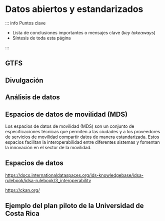 # Datos abiertos y estandarizados

::: info Puntos clave

- Lista de conclusiones importantes o mensajes clave (_key takeaways_)
- Síntesis de toda esta página

:::

## GTFS

## Divulgación

## Análisis de datos

## Espacios de datos de movilidad (MDS)

Los espacios de datos de movilidad (MDS) son un conjunto de especificaciones técnicas que permiten a las ciudades y a los proveedores de servicios de movilidad compartir datos de manera estandarizada. Estos espacios facilitan la interoperabilidad entre diferentes sistemas y fomentan la innovación en el sector de la movilidad.

## Espacios de datos

https://docs.internationaldataspaces.org/ids-knowledgebase/idsa-rulebook/idsa-rulebook/3_interoperability

https://ckan.org/

## Ejemplo del plan piloto de la Universidad de Costa Rica
